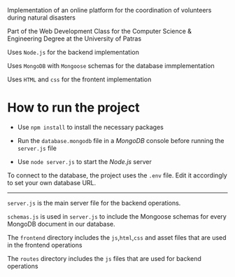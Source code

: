 Implementation of an online platform for the coordination of volunteers during natural disasters 

Part of the Web Development Class for the Computer Science & Engineering Degree at the University of Patras

Uses `Node.js` for the backend implementation

Uses `MongoDB` with `Mongoose` schemas for the database immplementation

Uses `HTML` and `css` for the frontent implementation


# How to run the project
- Use `npm install` to install the necessary packages
- Run the `database.mongodb` file in a  *MongoDB* console before running the `server.js` file 

- Use `node server.js` to start the *Node.js* server

To connect to the database, the project uses the `.env` file. Edit it accordingly to set your own database URL.

---
`server.js` is the main server file for the backend operations.

`schemas.js` is used in `server.js` to include the Mongoose schemas for every MongoDB document in our database.

The `frontend` directory includes the `js`,`html`,`css` and asset files that are used in the frontend operations

The `routes` directory includes the `js` files that are used for backend operations

